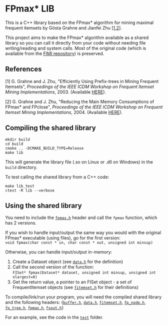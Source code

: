 # FPmax* LIB

This is a C++ library based on the FPmax* algorithm for mining maximal frequent itemsets by Gösta Grahne and Jianfei Zhu [[1,2](#references)].

This project aims to make the FPmax* algorithm available as a shared library so you can call it directly from your code without needing file writing/reading and system calls.
Most of the original code (which is available from the [FIMI repository](http://fimi.uantwerpen.be/src)) is preserved.

## References

[1] G. Grahne and J. Zhu, "Efficiently Using Prefix-trees in Mining Frequent Itemsets", *Proceedings of the IEEE ICDM Workshop on Frequent Itemset Mining Implementations*, 2003. (Available [HERE](http://ceur-ws.org/Vol-90/grahne.pdf)).

[2] G. Grahne and J. Zhu, "Reducing the Main Memory Consumptions of FPmax* and FPclose", *Proceedings of the IEEE ICDM Workshop on Frequent Itemset Mining Implementations*, 2004. (Available [HERE](http://ceur-ws.org/Vol-126/zhu.pdf)).

## Compiling the shared library

```console
mkdir build
cd build
cmake .. -DCMAKE_BUILD_TYPE=Release
make lib
```
This will generate the library file (.so on Linux or .dll on Windows) in the `build` directory.

To test calling the shared library from a C++ code:
```console
make lib_test
ctest -R lib --verbose
```

## Using the shared library

You need to include the [`fpmax.h`](fpmax.h) header and call the `fpmax` function, which has 2 versions.

If you wish to handle input/output the same way you would with the original FPmax* executable (using files), go for the first version:<br>`void fpmax(char const * in, char const * out, unsigned int minsup)`

Otherwise, you can handle input/output in-memory:
1. Create a Dataset object (see [`data.h`](data.h) for the definition)
2. Call the second version of the function:<br>`FISet* fpmax(Dataset* dataset, unsigned int minsup, unsigned int nlargest=0)`
3. Get the return value, a pointer to an FISet object - a set of FrequentItemset objects (see [`fitemset.h`](fitemset.h) for their definitions)

To compile/link/run your program, you will need the compiled shared library and the following headers: {[`buffer.h`](buffer.h), [`data.h`](data.h), [`fitemset.h`](fitemset.h), [`fp_node.h`](fp_node.h), [`fp_tree.h`](fp_tree.h), [`fpmax.h`](fpmax.h), [`fsout.h`](fsout.h)}

For an example, see the code in the [`test`](test) folder.
